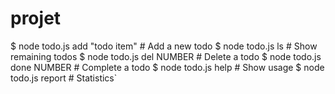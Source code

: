 # projet
$ node todo.js add "todo item" # Add a new todo
$ node todo.js ls			 # Show remaining todos
$ node todo.js del NUMBER	 # Delete a todo
$ node todo.js done NUMBER	 # Complete a todo
$ node todo.js help			 # Show usage
$ node todo.js report		 # Statistics`